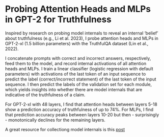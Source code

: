 # Probing Attention Heads and MLPs in GPT-2 for Truthfulness

Inspired by research on probing model internals to reveal an internal ‘belief’ about truthfulness (e.g., Li et al. 2023), I probe attention heads and MLPs in GPT-2-xl (1.5 billion parameters) with the TruthfulQA dataset (Lin et al., 2022).

I concatenate prompts with correct and incorrect answers, respectively, feed them to the model, and record internal activations of all attention heads and MLPs. I train a linear classifier (logistic regression with default parameters) with activations of the last token of an input sequence to predict the label (correct/incorrect statement) of the last token of the input sequence. I then predict the labels of the validation set for each module, which yields insights into whether there are model internals that are indicative of the truthfulness of a claim.

For GPT-2-xl with 48 layers, I find that attention heads between layers 5-18 show a prediction accuracy of truthfulness of up to 74%. For MLPs, I find that prediction accuracy peaks between layers 10-20 but then - surprisingly - monotonically declines for the remaining layers.

A great resource for collectiong model internals is this [post](https://web.stanford.edu/~nanbhas/blog/forward-hooks-pytorch) 
